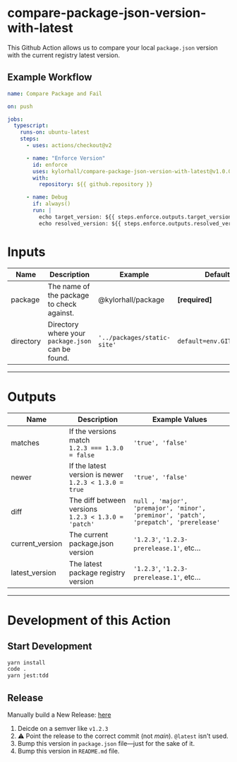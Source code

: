 # compare-package-json-version-with-latest

This Github Action allows us to compare your local `package.json` version with the current registry latest version.

## Example Workflow

```yaml
name: Compare Package and Fail

on: push

jobs:
  typescript:
    runs-on: ubuntu-latest
    steps:
      - uses: actions/checkout@v2

      - name: "Enforce Version"
        id: enforce
        uses: kylorhall/compare-package-json-version-with-latest@v1.0.0
        with:
          repository: ${{ github.repository }}

      - name: Debug
        if: always()
        run: |
          echo target_version: ${{ steps.enforce.outputs.target_version }}
          echo resolved_version: ${{ steps.enforce.outputs.resolved_version }}
```

# Inputs

| Name      | Description                                       | Example                     | Default Value                  |
| --------- | ------------------------------------------------- | --------------------------- | ------------------------------ |
| package   | The name of the package to check against.         | @kylorhall/package          | **[required]**                 |
| directory | Directory where your `package.json` can be found. | `'../packages/static-site'` | `default=env.GITHUB_WORKSPACE` |

---

# Outputs

| Name            | Description                                              | Example Values                                                                       |
| --------------- | -------------------------------------------------------- | ------------------------------------------------------------------------------------ |
| matches         | If the versions match<br>`1.2.3 === 1.3.0 = false`       | `'true', 'false'`                                                                    |
| newer           | If the latest version is newer<br>`1.2.3 < 1.3.0 = true` | `'true', 'false'`                                                                    |
| diff            | The diff between versions<br>`1.2.3 < 1.3.0 = 'patch'`   | `null , 'major', 'premajor', 'minor', 'preminor', 'patch', 'prepatch', 'prerelease'` |
| current_version | The current package.json version                         | `'1.2.3'`, `'1.2.3-prerelease.1'`, etc…                                              |
| latest_version  | The latest package registry version                      | `'1.2.3'`, `'1.2.3-prerelease.1'`, etc…                                              |

---

# Development of this Action

## Start Development

```bash
yarn install
code .
yarn jest:tdd
```

## Release

Manually build a New Release: [here](https://github.com/kylorhall/compare-package-json-version-with-latest/releases/new)

1. Deicde on a semver like `v1.2.3`
2. :warning: Point the release to the correct commit (not _main_). `@latest` isn't used.
3. Bump this version in `package.json` file—just for the sake of it.
4. Bump this version in `README.md` file.
